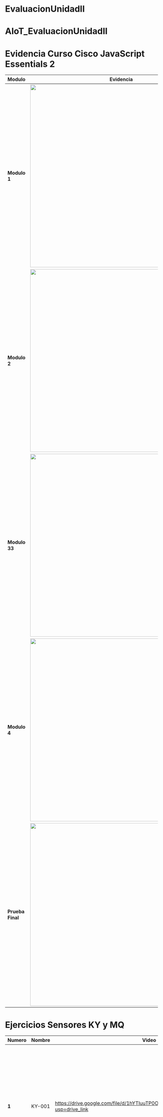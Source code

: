 # EvaluacionUnidadII

# AIoT_EvaluacionUnidadII

# Evidencia Curso Cisco JavaScript Essentials 2
|Modulo|Evidencia|
|--|--|
|**Modulo 1**|<img src="https://github.com/user-attachments/assets/b1c36a89-89aa-4f9f-a873-ee2594c3565c" width="600"/>|
|**Modulo 2**|<img src="https://github.com/user-attachments/assets/5f8a1dd9-60c5-48cb-9f8c-96879263c25c" width="600"/>|
|**Modulo 33**|<img src="https://github.com/user-attachments/assets/9896b1dc-8032-4da2-b943-91185a5732b6" width="600"/>|
|**Modulo 4**|<img src="https://github.com/user-attachments/assets/770f1374-6155-4679-bf4d-42fa3cb478e1" width="600"/>|
|**Prueba Final**|<img src="https://github.com/user-attachments/assets/770f1374-6155-4679-bf4d-42fa3cb478e1" width="600"/>|

# Ejercicios Sensores KY y MQ
|**Numero**|**Nombre**|**Video**|**Diagrama**|
|--|--|--|--|
|**1**|KY-001|https://drive.google.com/file/d/1hYTIuuTP0OV7asaFfX3nkSzYbrx2A1aA/view?usp=drive_link|<img src="https://github.com/user-attachments/assets/c1727314-5f37-4e79-b7d1-e3d83caba22f" width="400"/>|
|**2**|KY-002|https://drive.google.com/file/d/1YD9VnDaqEqvdPWZXczzqXCQVwvgqJfnQ/view?usp=drive_link|<img src="https://github.com/user-attachments/assets/5b464275-7110-4dc6-a13d-1e7a43ec18c9" width="400"/>|

|**3**|KY-003|https://drive.google.com/file/d/1S7QXTrKFxg2GjcT2m0PQYYAail7S1ScZ/view?usp=drive_link|<img src="Diagramas/KY-003.png" width="400"/>|

|**4**|KY-004|https://drive.google.com/file/d/1XlEke5Sngk_-3q2F6nAyvgOhr0mnRSPC/view?usp=drive_link|<img src="Diagramas/KY-004.png" width="400"/>|

|**5**|KY-005|https://drive.google.com/file/d/1xj2rtR-6NWWaWQl9M9Evk2LxXMcW5cNF/view?usp=drive_link|<img src="Diagramas/KY-005.png" width="400"/>|

|**6**|KY-006|https://drive.google.com/file/d/1EkK0QpUdI-Mjylcq43Bhew291Javsxbd/view?usp=drive_link|<img src="Diagramas/KY-006.png" width="400"/>|

|**7**|KY-008|https://drive.google.com/file/d/13vmXxpCXkOhsIgxi3K6_ZiXLoE1em32W/view?usp=drive_link|<img src="Diagramas/KY-008.png" width="400"/>|

|**8**|KY-010|https://drive.google.com/file/d/193-xrBP60QHyBOxMDKDvXWGfBbCzHhST/view?usp=drive_link|<img src="Diagramas/KY-010.png" width="400"/>|

|**9**|KY-012|https://drive.google.com/file/d/1tM52aCBV4exHa1hD1rax49dEOaF_ph7w/view?usp=drive_link|<img src="Diagramas/KY-012.png" width="400"/>|

|**10**|KY-013|https://drive.google.com/file/d/1D6TWFSebIWhYBifE9ldv7K7UIL5nDzlI/view?usp=drive_link|<img src="Diagramas/KY-013.png" width="400"/>|

|**11**|KY-015|https://drive.google.com/file/d/1VgJlXMH9A17BEAmrZAdpvJj8j2L214t7/view?usp=drive_link|<img src="Diagramas/KY-015.png" width="400"/>|

|**12**|KY-016|https://drive.google.com/file/d/1CKL1doSL2sul8SmANsf84DMgiF4PssxQ/view?usp=drive_link|<img src="Diagramas/KY-016 SMD.png" width="400"/>|

|**13**|KY-017|https://drive.google.com/file/d/1gI_iD478xoFF1dxXxeAqhUSuiwJcNzs0/view?usp=drive_link|<img src="Diagramas/KY-017.png" width="400"/>|

|**14**|KY-019|https://drive.google.com/file/d/1t5xvv_U7ZcyiphaDHlG6jgfUSwTbOgqn/view?usp=drive_link|<img src="Diagramas/KY-019.png" width="400"/>|

|**15**|KY-020|https://drive.google.com/file/d/1NPmgjTAJqqMAL_SCtrbl2pQXoDs_6LiH/view?usp=drive_link|<img src="Diagramas/KY-020.png" width="400"/>|

|**16**|KY-021|https://drive.google.com/file/d/1ClGHrTs4hajtTe_S5UVVj65I7cYPNnGv/view?usp=drive_link|<img src="Diagramas/KY-021.png" width="400"/>|

|**17**|KY-022|https://drive.google.com/file/d/1ubZeY-KVRXsOXodxj0luyzYI8_ewIyDG/view?usp=drive_link||

|**18**|KY-023|https://drive.google.com/file/d/1P90sDy05xKaJ_6eFDY4NWvcEoHfdlXdT/view?usp=drive_link||

|**19**|KY-025|https://drive.google.com/file/d/1a3AucWFSw_zrmgtg9Nyh6zbaIDRKuI_u/view?usp=drive_link||

|**20**|KY-026|https://drive.google.com/file/d/1_hkukkWsdB7yYSwe2qQXRlX1sD8sQzt6/view?usp=drive_link||

|**21**|KY-027|https://drive.google.com/file/d/1QnP0QH531b46hxzDkuFq-C0heyX21OIV/view?usp=drive_link||

|**22**|KY-028|https://drive.google.com/file/d/1id2bP_k1MlP2F2QQOLZ2pNq0xeyEzSws/view?usp=drive_link||

|**23**|KY-029|https://drive.google.com/file/d/1-EGTOTiM0nEvnM10QqHhiuxCQFkX8jsQ/view?usp=drive_link||

|**24**|KY-031|https://drive.google.com/file/d/1owBcKg335gs-o1AJYBy3VAcoFkEFlNGx/view?usp=drive_link||

|**25**|KY-032|https://drive.google.com/file/d/1niZJMv0cL2_Gb0rzc8RyqUUCkJ1tR4ev/view?usp=drive_link||

|**26**|KY-033|https://drive.google.com/file/d/1S3v88jQhQs7ZreS9jJjjOsptEXxmf6Ay/view?usp=drive_link||

|**27**|KY-034|https://drive.google.com/file/d/1lVVBTbx2w7TpzHXT-HrrJZiejqEwTqNq/view?usp=drive_link||

|**28**|KY-035|https://drive.google.com/file/d/1FEmFzBQZBWYHte4_OtOb9JxGJEDqDgyH/view?usp=drive_link||

|**29**|KY-036|https://drive.google.com/file/d/14hqlQP5i3I7fLTKAipdURntSP91c9vq1/view?usp=drive_link||

|**30**|KY-037|https://drive.google.com/file/d/1248E8u5kyL0ZqgGshlxWvLqOz-cY0Rd0/view?usp=drive_link||

|**31**|KY-038|https://drive.google.com/file/d/13PKWTn9ffgqXybc58thbhM-ygCJe6iRB/view?usp=drive_link||

|**32**|KY-039|https://drive.google.com/file/d/1ee8h53PBTU-7W1wAwDF-Sfqm_GIRK6Sy/view?usp=drive_link||

|**33**|KY-040|https://drive.google.com/file/d/10FD9mP8JEJ56VL5Z6t7x6pRrCyB6yab4/view?usp=drive_link||

|**34**|MQ-2|https://drive.google.com/file/d/1Mym9BD3L4gBDDhBzlU2Kmcdb6ToeRvpi/view?usp=drive_link|<img src="Diagramas/MQ-2.png" width="400"/>|

|**35**|MQ-3|https://drive.google.com/file/d/18KhtRLsqhm_dz0jAFZVRKWa4mWaF3jal/view?usp=drive_link|<img src="Diagramas/MQ-3.png" width="400"/>|

|**36**|MQ-4|https://drive.google.com/file/d/1BnK-Yo_PL0B7Y5i_FrdJbsv4I79RsT5m/view?usp=drive_link|<img src="Diagramas/MQ-4.png" width="400"/>|

|**38**|MQ-5|https://drive.google.com/file/d/1PBjndWMSVWoRaxN23kYndw7MVK6IsPh_/view?usp=drive_link|<img src="Diagramas/MQ-5.png" width="400"/>|
|**39**|MQ-6|https://drive.google.com/file/d/1aZZT2DvLd7cpv6j1GnJMZAtSvJo3M8Sy/view?usp=drive_link|<img src="Diagramas/MQ-6.png" width="400"/>|
|**40**|MQ-7|https://drive.google.com/file/d/1Rnq-xlkseaFPmPpAPj07CUe1-vk3RXRI/view?usp=drive_link||
|**41**|MQ-9|https://drive.google.com/file/d/1TAWFpX7UvLKu4a0CZQUq-zS5Yw6vgXWZ/view?usp=drive_link||
|**42**|MQ-135|https://drive.google.com/file/d/13tzLxt9vuJCL4PRGfortvpwi5qUV7oA1/view?usp=drive_link||
|**43**|PWM|https://drive.google.com/file/d/1ytruPYxt0guyu9Oy80jNcHqarrBndjq2/view?usp=drive_link||
